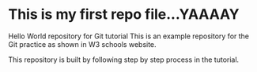 # This is my first repo file...YAAAAY
Hello World repository for Git tutorial
This is an example repository for the Git practice as shown in W3 schools website.

This repository is built by following step by step process in the tutorial.